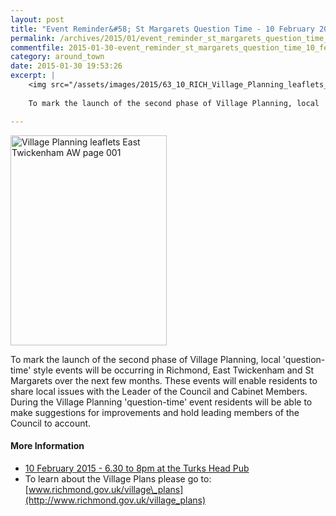 ```yaml
---
layout: post
title: "Event Reminder&#58; St Margarets Question Time - 10 February 2015"
permalink: /archives/2015/01/event_reminder_st_margarets_question_time_10_febru.html
commentfile: 2015-01-30-event_reminder_st_margarets_question_time_10_febru
category: around_town
date: 2015-01-30 19:53:26
excerpt: |
    <img src="/assets/images/2015/63_10_RICH_Village_Planning_leaflets_East_Twickenham_AW-page-001_thumb.jpg" width="150" height="202" alt="Village Planning leaflets East Twickenham AW page 001" class="photo right">
    
    To mark the launch of the second phase of Village Planning, local 'question-time' style events will be occurring in Richmond, East Twickenham and St Margarets over the next few months. These events will enable residents to share local issues with the Leader of the Council and Cabinet Members. During the Village Planning 'question-time' event residents will be able to make suggestions for improvements and hold leading members of the Council to account.

---
```


<img src="/assets/images/2015/63_10_RICH_Village_Planning_leaflets_East_Twickenham_AW-page-001_thumb.jpg" width="250" height="336" alt="Village Planning leaflets East Twickenham AW page 001" class="photo right">

To mark the launch of the second phase of Village Planning, local 'question-time' style events will be occurring in Richmond, East Twickenham and St Margarets over the next few months. These events will enable residents to share local issues with the Leader of the Council and Cabinet Members. During the Village Planning 'question-time' event residents will be able to make suggestions for improvements and hold leading members of the Council to account.

#### More Information

-   [10 February 2015 - 6.30 to 8pm at the Turks Head Pub](/event/meeting/200705144860)
-   To learn about the Village Plans please go to: [www.richmond.gov.uk/village\_plans](http://www.richmond.gov.uk/village_plans)
